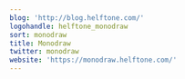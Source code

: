 ```yaml
---
blog: 'http://blog.helftone.com/'
logohandle: helftone_monodraw
sort: monodraw
title: Monodraw
twitter: monodraw
website: 'https://monodraw.helftone.com/'
---
```

